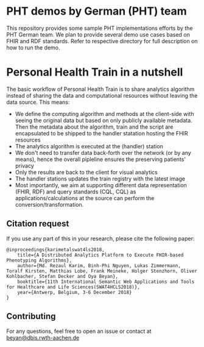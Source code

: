 # PHT demos by German (PHT) team 
This repository provides some sample PHT implementations efforts by the PHT German team. We plan to provide several demo use cases based on FHIR and RDF standards. Refer to respective directory for full description on how to run the demo. 

# Personal Health Train in a nutshell
The basic workflow of Personal Health Train is to share analytics algorithm instead of sharing the data and computational resources without leaving the data source. This means:
- We define the computing algorithm and methods at the client-side with seeing the original data but based on only publicly available metadata. Then the metadata about the algorithm, train and the script are encapsulated to be shipped to the handler statation hosting the FHIR resources
- The analytics algorithm is executed at the (handler) station 
- We don't need to transfer data back-forth over the network (or by any means), hence the overall pipleline ensures the preserving patients' privacy
- Only the results are back to the client for visual analytics
- The handler stations updates the train registry with the latest image
- Most importantly, we aim at supporting different data representation (FHIR, RDF) and query standards (CQL, CQL) as applications/calculations at the source can perform the conversion/transformation. 

## Citation request
If you use any part of this in your research, please cite the following paper: 

    @inproceedings{karimetalswat4ls2018,
        title={A Distributed Analytics Platform to Execute FHIR-based Phenotyping Algorithms},
        author={Md. Rezaul Karim, Binh-Phi Nguyen, Lukas Zimmermann, Toralf Kirsten, Matthias Lobe, Frank Meineke, Holger Stenzhorn, Oliver Kohlbacher, Stefan Decker and Oya Beyan},
        booktitle={11th International Semantic Web Applications and Tools for Healthcare and Life Sciences(SWAT4HCLS2018)},
        year={Antwerp, Belgium, 3-6 December 2018}
    }

## Contributing
For any questions, feel free to open an issue or contact at beyan@dbis.rwth-aachen.de
